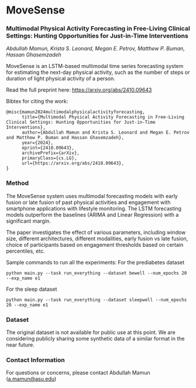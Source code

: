 # MoveSense

### Multimodal Physical Activity Forecasting in Free-Living Clinical Settings: Hunting Opportunities for Just-in-Time Interventions
_Abdullah Mamun, Krista S. Leonard, Megan E. Petrov, Matthew P. Buman, Hassan Ghasemzadeh_


MoveSense is an LSTM-based multimodal time series forecasting system for estimating the next-day physical activity, such as the number of steps or duration of light physical activity of a person.

Read the full preprint here: https://arxiv.org/abs/2410.09643

Bibtex for citing the work:
```
@misc{mamun2024multimodalphysicalactivityforecasting,
      title={Multimodal Physical Activity Forecasting in Free-Living Clinical Settings: Hunting Opportunities for Just-in-Time Interventions}, 
      author={Abdullah Mamun and Krista S. Leonard and Megan E. Petrov and Matthew P. Buman and Hassan Ghasemzadeh},
      year={2024},
      eprint={2410.09643},
      archivePrefix={arXiv},
      primaryClass={cs.LG},
      url={https://arxiv.org/abs/2410.09643}, 
}
```

### Method
The MoveSense system uses multimodal forecasting models with early fusion or late fusion of past physical activities and engagement with smartphone applications with lifestyle monitoring. The LSTM forecasting models outperform the baselines (ARIMA and Linear Regression) with a significant margin.

The paper investigates the effect of various parameters, including window size, different architectures, different modalities, early fusion vs late fusion, choice of participants based on engagement thresholds based on certain percentiles, etc.

Sample commands to run all the experiments:
For the prediabetes dataset
``` 
python main.py --task run_everything --dataset bewell --num_epochs 20 --exp_name e1
```
For the sleep dataset
```
python main.py --task run_everything --dataset sleepwell --num_epochs 20 --exp_name e1
```

### Dataset
The original dataset is not available for public use at this point. We are considering publicly sharing some synthetic data of a similar format in the near future.

### Contact Information
For questions or concerns, please contact Abdullah Mamun (a.mamun@asu.edu)
